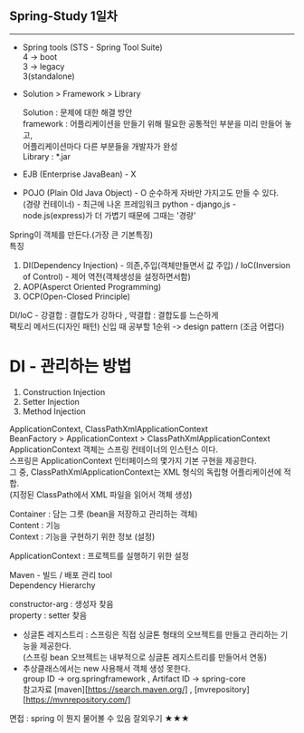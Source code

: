 ## Spring-Study 1일차  
        
        
***   
      
- Spring tools (STS - Spring Tool Suite)      
  4 -> boot      
  3 -> legacy      
  3(standalone)     
        
- Solution > Framework > Library       
       
   Solution : 문제에 대한 해결 방안       
   framework : 어플리케이션을 만들기 위해 필요한 공통적인 부분을 미리 만들어 놓고,       
	      어플리케이션마다 다른 부분들을 개발자가 완성       
   Library : *.jar      
    
      
- EJB (Enterprise JavaBean) - X     
- POJO (Plain Old Java Object) - O  순수하게 자바만 가지고도 만들 수 있다.       
  (경량 컨테이너) - 최근에 나온 프레임워크 python - django,js - node.js(express)가 더 가볍기 때문에 그때는 '경량'      
       
Spring이 객체를 만든다.(가장 큰 기본특징)      
특징     
1. DI(Dependency Injection) - 의존,주입(객체만들면서 값 주입) / IoC(Inversion of Control) - 제어 역전(객체생성을 설정하면서함)      
2. AOP(Asperct Oriented Programming)      
3. OCP(Open-Closed Principle)              
      
DI/loC - 강결합 : 결합도가 강하다   ,   약결합 : 결합도를 느슨하게    
팩토리 메서드(디자인 패턴) 신입 때 공부할 1순위 -> design pattern (조금 어렵다)    
       
# DI - 관리하는 방법      
1. Construction Injection     
2. Setter Injection      
3. Method Injection   
          
ApplicationContext, ClassPathXmlApplicationContext      
BeanFactory > ApplicationContext > ClassPathXmlApplicationContext      
ApplicationContext 객체는 스프링 컨테이너의 인스턴스 이다.        
스프링은 ApplicationContext 인터페이스의 몇가지 기본 구현을 제공한다.        
 그 중, ClassPathXmlApplicationContext는 XML 형식의 독립형 어플리케이션에 적합.      
(지정된 ClassPath에서 XML 파일을 읽어서 객체 생성)      
      
Container 	: 담는 그릇 (bean을 저장하고 관리하는 객체)       
Content 		: 기능      
Context	 	: 기능을 구현하기 위한 정보 (설정)    
     
ApplicationContext : 프로젝트를 실행하기 위한 설정   
       
Maven - 빌드 / 배포 관리 tool     
Dependency Hierarchy       
     
constructor-arg : 생성자 찾음        
property          : setter 찾음        
      
- 싱글톤 레지스트리  : 스프링은 직접 싱글톤 형태의 오브젝트를 만들고 관리하는 기능을 제공한다.    
   (스프링 bean 오브젝트는 내부적으로 싱글톤 레지스트리를 만들어서 연동)       
- 추상클래스에서는 new 사용해서 객체 생성 못한다.      
group ID -> org.springframework , Artifact ID -> spring-core    
참고자료 [maven][https://search.maven.org/]  ,  [mvrepository][https://mvnrepository.com/]   

면접 : spring 이 뭔지 물어볼 수 있음 잘외우기 ★★★